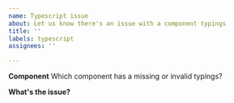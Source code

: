 ```yaml
---
name: Typescript issue
about: Let us know there's an issue with a component typings
title: ''
labels: typescript
assignees: ''

---
```


**Component**
Which component has a missing or invalid typings? 

**What's the issue?**
